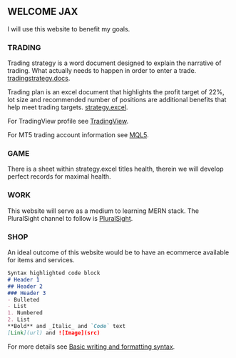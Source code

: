 ## WELCOME JAX

I will use this website to benefit my goals.

### TRADING
Trading strategy is a word document designed to explain the narrative of trading. What actually needs to happen in order to enter a trade. [tradingstrategy.docs](https://1drv.ms/w/s!AmEFh2CzDLeigYMV1URQ3-yQJSS2wg?e=fC42Qg).

Trading plan is an excel document that highlights the profit target of 22%, lot size and recommended number of positions are additional benefits that help meet trading targets. [strategy.excel](https://1drv.ms/x/s!AmEFh2CzDLeigYVzQsz9NLBcS__sBQ?e=Uk1N9y).

For TradingView profile see [TradingView](https://www.tradingview.com/u/ErgoSchmuck/).

For MT5 trading account information see [MQL5](https://www.mql5.com/en/signals/1583452?source=Site+Signals+My).
### GAME
There is a sheet within strategy.excel titles health, therein we will develop perfect records for maximal health.

### WORK
This website will serve as a medium to learning MERN stack. The PluralSight channel to follow is [PluralSight](https://app.pluralsight.com/channels/details/3a202b58-7fbe-486a-acab-c5b538471a6e?s=1).

### SHOP
An ideal outcome of this website would be to have an ecommerce available for items and services.

```markdown
Syntax highlighted code block
# Header 1
## Header 2
### Header 3
- Bulleted
- List
1. Numbered
2. List
**Bold** and _Italic_ and `Code` text
[Link](url) and ![Image](src)
```
For more details see [Basic writing and formatting syntax](https://docs.github.com/en/github/writing-on-github/getting-started-with-writing-and-formatting-on-github/basic-writing-and-formatting-syntax).


